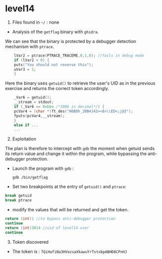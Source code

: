 # level14

1. Files found in `~/` : none

- Analysis of the `getflag` binary with `ghidra`.

We can see that the binary is protected by a debugger detection mechanism with `ptrace`.
```c
	lVar2 = ptrace(PTRACE_TRACEME,0,1,0); //fails in debug mode
	if (lVar2 < 0) {
	puts("You should not reverse this");
	uVar3 = 1;
	}
```

Here the binary uses `getuid()` to retrieve the user's UID as in the previous exercise and returns the correct token accordingly.
```c
	_Var6 = getuid();
	__stream = stdout;
	if (_Var6 == 0xbbe /*3006 in decimal*/) {
	pcVar4 = (char *)ft_des("H8B8h_20B4J43><8>\\ED<;j@3");
	fputs(pcVar4,__stream);
	}
	else if ...
	...
```

2. Exploitation

The plan is therefore to intercept with `gdb` the moment when getuid sends its return value and change it within the program, while bypassing the anti-debugger protection.

- Launch the program with `gdb` : 

	``` gdb /bin/getflag ```

- Set two breakpoints at the entry of `getuid()` and `ptrace`: 

``` c
break getuid
break ptrace
```

- modify the values that will be returned and get the token.

``` c
return (int)1 //to bypass anti-debugger protection
continue
return (int)3014 //uid of level14 user
continue
```

3. Token discovered

- The token is : `7QiHafiNa3HVozsaXkawuYrTstxbpABHD8CPnHJ`
